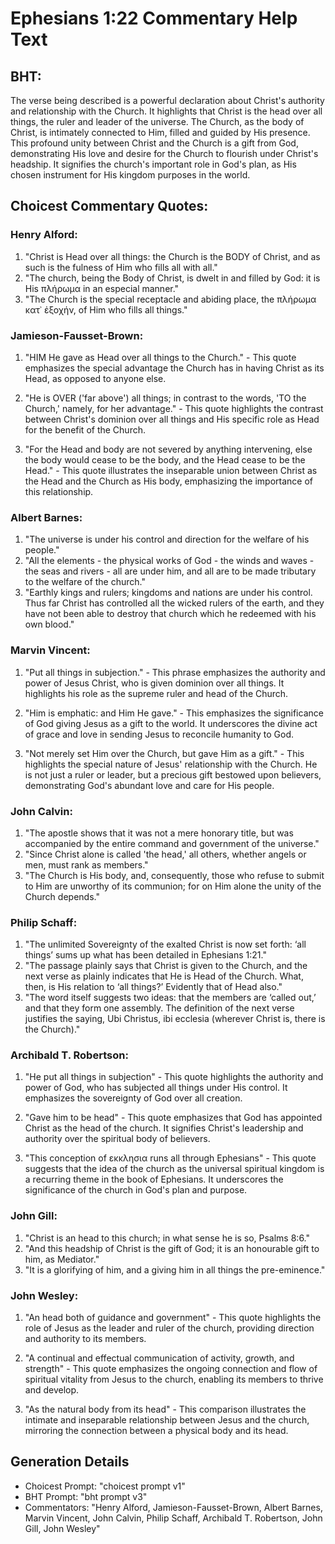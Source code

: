 # Ephesians 1:22 Commentary Help Text

## BHT:
The verse being described is a powerful declaration about Christ's authority and relationship with the Church. It highlights that Christ is the head over all things, the ruler and leader of the universe. The Church, as the body of Christ, is intimately connected to Him, filled and guided by His presence. This profound unity between Christ and the Church is a gift from God, demonstrating His love and desire for the Church to flourish under Christ's headship. It signifies the church's important role in God's plan, as His chosen instrument for His kingdom purposes in the world.

## Choicest Commentary Quotes:
### Henry Alford:
1. "Christ is Head over all things: the Church is the BODY of Christ, and as such is the fulness of Him who fills all with all." 
2. "The church, being the Body of Christ, is dwelt in and filled by God: it is His πλήρωμα in an especial manner." 
3. "The Church is the special receptacle and abiding place, the πλήρωμα κατ᾽ ἐξοχήν, of Him who fills all things."

### Jamieson-Fausset-Brown:
1. "HIM He gave as Head over all things to the Church." - This quote emphasizes the special advantage the Church has in having Christ as its Head, as opposed to anyone else. 

2. "He is OVER ('far above') all things; in contrast to the words, 'TO the Church,' namely, for her advantage." - This quote highlights the contrast between Christ's dominion over all things and His specific role as Head for the benefit of the Church. 

3. "For the Head and body are not severed by anything intervening, else the body would cease to be the body, and the Head cease to be the Head." - This quote illustrates the inseparable union between Christ as the Head and the Church as His body, emphasizing the importance of this relationship.

### Albert Barnes:
1. "The universe is under his control and direction for the welfare of his people."
2. "All the elements - the physical works of God - the winds and waves - the seas and rivers - all are under him, and all are to be made tributary to the welfare of the church."
3. "Earthly kings and rulers; kingdoms and nations are under his control. Thus far Christ has controlled all the wicked rulers of the earth, and they have not been able to destroy that church which he redeemed with his own blood."

### Marvin Vincent:
1. "Put all things in subjection." - This phrase emphasizes the authority and power of Jesus Christ, who is given dominion over all things. It highlights his role as the supreme ruler and head of the Church.

2. "Him is emphatic: and Him He gave." - This emphasizes the significance of God giving Jesus as a gift to the world. It underscores the divine act of grace and love in sending Jesus to reconcile humanity to God.

3. "Not merely set Him over the Church, but gave Him as a gift." - This highlights the special nature of Jesus' relationship with the Church. He is not just a ruler or leader, but a precious gift bestowed upon believers, demonstrating God's abundant love and care for His people.

### John Calvin:
1. "The apostle shows that it was not a mere honorary title, but was accompanied by the entire command and government of the universe."
2. "Since Christ alone is called 'the head,' all others, whether angels or men, must rank as members."
3. "The Church is His body, and, consequently, those who refuse to submit to Him are unworthy of its communion; for on Him alone the unity of the Church depends."

### Philip Schaff:
1. "The unlimited Sovereignty of the exalted Christ is now set forth: ‘all things’ sums up what has been detailed in Ephesians 1:21." 
2. "The passage plainly says that Christ is given to the Church, and the next verse as plainly indicates that He is Head of the Church. What, then, is His relation to ‘all things?’ Evidently that of Head also."
3. "The word itself suggests two ideas: that the members are ‘called out,’ and that they form one assembly. The definition of the next verse justifies the saying, Ubi Christus, ibi ecclesia (wherever Christ is, there is the Church)."

### Archibald T. Robertson:
1. "He put all things in subjection" - This quote highlights the authority and power of God, who has subjected all things under His control. It emphasizes the sovereignty of God over all creation.

2. "Gave him to be head" - This quote emphasizes that God has appointed Christ as the head of the church. It signifies Christ's leadership and authority over the spiritual body of believers.

3. "This conception of εκκλησια runs all through Ephesians" - This quote suggests that the idea of the church as the universal spiritual kingdom is a recurring theme in the book of Ephesians. It underscores the significance of the church in God's plan and purpose.

### John Gill:
1. "Christ is an head to this church; in what sense he is so, Psalms 8:6."
2. "And this headship of Christ is the gift of God; it is an honourable gift to him, as Mediator."
3. "It is a glorifying of him, and a giving him in all things the pre-eminence."

### John Wesley:
1. "An head both of guidance and government" - This quote highlights the role of Jesus as the leader and ruler of the church, providing direction and authority to its members.

2. "A continual and effectual communication of activity, growth, and strength" - This quote emphasizes the ongoing connection and flow of spiritual vitality from Jesus to the church, enabling its members to thrive and develop.

3. "As the natural body from its head" - This comparison illustrates the intimate and inseparable relationship between Jesus and the church, mirroring the connection between a physical body and its head.


## Generation Details
- Choicest Prompt: "choicest prompt v1"
- BHT Prompt: "bht prompt v3"
- Commentators: "Henry Alford, Jamieson-Fausset-Brown, Albert Barnes, Marvin Vincent, John Calvin, Philip Schaff, Archibald T. Robertson, John Gill, John Wesley"
